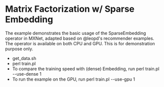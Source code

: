 <!---
  Licensed to the Apache Software Foundation (ASF) under one
  or more contributor license agreements.  See the NOTICE file
  distributed with this work for additional information
  regarding copyright ownership.  The ASF licenses this file
  to you under the Apache License, Version 2.0 (the
  "License"); you may not use this file except in compliance
  with the License.  You may obtain a copy of the License at

    http://www.apache.org/licenses/LICENSE-2.0

  Unless required by applicable law or agreed to in writing,
  software distributed under the License is distributed on an
  "AS IS" BASIS, WITHOUT WARRANTIES OR CONDITIONS OF ANY
  KIND, either express or implied.  See the License for the
  specific language governing permissions and limitations
  under the License.
-->

Matrix Factorization w/ Sparse Embedding
===========
The example demonstrates the basic usage of the SparseEmbedding operator in MXNet, adapted based on @leopd's recommender examples.
The operator is available on both CPU and GPU. This is for demonstration purpose only.

- get_data.sh
- perl train.pl
- To compare the training speed with (dense) Embedding, run perl train.pl --use-dense 1
- To run the example on the GPU, run perl train.pl --use-gpu 1
